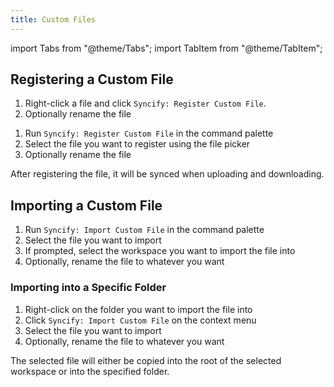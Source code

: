 ```yaml
---
title: Custom Files
---
```


import Tabs from "@theme/Tabs";
import TabItem from "@theme/TabItem";

## Registering a Custom File

<Tabs>

<TabItem value="Using the GUI" default>

1. Right-click a file and click `Syncify: Register Custom File`.
2. Optionally rename the file

</TabItem>

<TabItem value="Using Command Palette">

1. Run `Syncify: Register Custom File` in the command palette
2. Select the file you want to register using the file picker
3. Optionally rename the file

</TabItem>

</Tabs>

After registering the file, it will be synced when uploading and downloading.

## Importing a Custom File

1. Run `Syncify: Import Custom File` in the command palette
2. Select the file you want to import
3. If prompted, select the workspace you want to import the file into
4. Optionally, rename the file to whatever you want

### Importing into a Specific Folder

1. Right-click on the folder you want to import the file into
2. Click `Syncify: Import Custom File` on the context menu
3. Select the file you want to import
4. Optionally, rename the file to whatever you want

The selected file will either be copied into the root of the selected workspace or into the specified folder.
